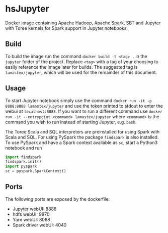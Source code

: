 # hsJupyter

Docker image containing Apache Hadoop, Apache Spark, SBT and Jupyter with Toree
kernels for Spark support in Jupyter notebooks.

## Build

To build the image run the command `docker build -t <tag> .` in the `jupyter`
folder of the project. Replace `<tag>` with a tag of your choosing to easily
reference the image later for builds. The suggested tag is `lamastex/jupyter`,
which will be used for the remainder of this document.

## Usage

To start Jupyter notebook simply use the command `docker run -it -p 8888:8888
lamastex/jupyter` and use the token printed to stdout to enter the webui at
`localhost:8888`. If you want to run a different command use `docker run -it
--entrypoint <command> lamastex/jupyter` where `<command>` is the command you
wish to run instead of starting Jupyter, e.g. `bash`.

The Toree Scala and SQL interpreters are preinstalled for using Spark with Scala
and SQL. For using PySpark the package `findspark` is also installed. To use
PySpark and have a Spark context available as `sc`, start a Python3 notebook and
run

```python
import findspark
findspark.init()
import pyspark
sc = pyspark.SparkContext()
```

## Ports

The following ports are exposed by the dockerfile:

- Jupyter webUI: 8888
- hdfs webUI: 9870
- Yarn webUI: 8088
- Spark driver webUI: 4040
